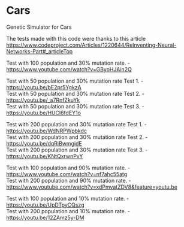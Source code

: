 # Cars
Genetic Simulator for Cars

The tests made with this code were thanks to this article https://www.codeproject.com/Articles/1220644/ReInventing-Neural-Networks-Part#_articleTop

Test with 100 population and 30% mutation rate. - https://www.youtube.com/watch?v=GByoHJAin2Q

Test with 50 population and 30% mutation rate Test 1. - https://youtu.be/bE2pr5YgkzA              
Test with 50 population and 30% mutation rate Test 2. - https://youtu.be/_a7RnfZkuYk               
Test with 50 population and 30% mutation rate Test 3. - https://youtu.be/HUCl6fdEY1o                 

Test with 200 population and 30% mutation rate Test 1. - https://youtu.be/WdNRPWpbkdc               
Test with 200 population and 30% mutation rate Test 2. - https://youtu.be/dqRiBwmgidE               
Test with 200 population and 30% mutation rate Test 3. - https://youtu.be/KNtQxrwnPvY                 

Test with 100 population and 90% mutation rate. - https://www.youtube.com/watch?v=nf7ahc55atg                      
Test with 200 population and 90% mutation rate. - https://www.youtube.com/watch?v=xdPmvatZDV8&feature=youtu.be                  

Test with 100 population and 10% mutation rate. - https://youtu.be/UpDTpyCQszg              
Test with 200 population and 10% mutation rate. - https://youtu.be/12ZAmz5y-DM                   

